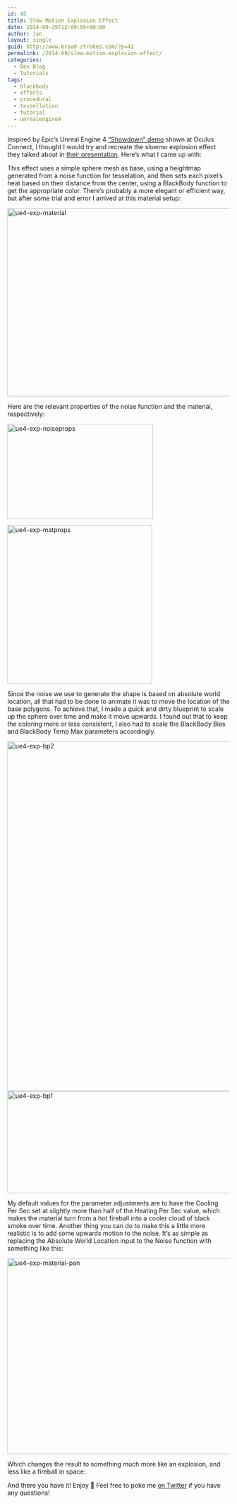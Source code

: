 ```yaml
---
id: 43
title: Slow Motion Explosion Effect
date: 2014-09-29T12:09:05+00:00
author: Jan
layout: single
guid: http://www.broad-strokes.com/?p=43
permalink: /2014-09/slow-motion-explosion-effect/
categories:
  - Dev Blog
  - Tutorials
tags:
  - blackbody
  - effects
  - procedural
  - tessellation
  - tutorial
  - unrealengine4
---
```

Inspired by Epic&#8217;s Unreal Engine 4 <a href="https://www.youtube.com/watch?v=1dVAYmbIdfU" target="_blank">&#8220;Showdown&#8221; demo</a> shown at Oculus Connect, I thought I would try and recreate the slowmo explosion effect they talked about in <a href="https://de45xmedrsdbp.cloudfront.net/Resources/files/UE4-Integration-and-Demos_OC-100270768.pptx" target="_blank">their presentation</a>. Here&#8217;s what I came up with:

<div class="vine-embed">
</div>

This effect uses a simple sphere mesh as base, using a heightmap generated from a noise function for tesselation, and then sets each pixel&#8217;s heat based on their distance from the center, using a BlackBody function to get the appropriate color. There&#8217;s probably a more elegant or efficient way, but after some trial and error I arrived at this material setup:

[<img class="aligncenter wp-image-46 size-full" src="http://www.broad-strokes.com/wordpress/wp-content/uploads/2014/09/ue4-exp-material.jpg" alt="ue4-exp-material" width="1110" height="426" srcset="http://www.broad-strokes.com/wordpress/wp-content/uploads/2014/09/ue4-exp-material.jpg 1110w, http://www.broad-strokes.com/wordpress/wp-content/uploads/2014/09/ue4-exp-material-300x115.jpg 300w, http://www.broad-strokes.com/wordpress/wp-content/uploads/2014/09/ue4-exp-material-1024x393.jpg 1024w" sizes="(max-width: 1110px) 100vw, 1110px" />](http://www.broad-strokes.com/wordpress/wp-content/uploads/2014/09/ue4-exp-material.jpg)

Here are the relevant properties of the noise function and the material, respectively:

[<img class="aligncenter wp-image-48 size-full" src="http://www.broad-strokes.com/wordpress/wp-content/uploads/2014/09/ue4-exp-noiseprops.jpg" alt="ue4-exp-noiseprops" width="330" height="215" srcset="http://www.broad-strokes.com/wordpress/wp-content/uploads/2014/09/ue4-exp-noiseprops.jpg 330w, http://www.broad-strokes.com/wordpress/wp-content/uploads/2014/09/ue4-exp-noiseprops-300x195.jpg 300w" sizes="(max-width: 330px) 100vw, 330px" />](http://www.broad-strokes.com/wordpress/wp-content/uploads/2014/09/ue4-exp-noiseprops.jpg)

[<img class="aligncenter wp-image-47 size-full" src="http://www.broad-strokes.com/wordpress/wp-content/uploads/2014/09/ue4-exp-matprops.jpg" alt="ue4-exp-matprops" width="328" height="359" srcset="http://www.broad-strokes.com/wordpress/wp-content/uploads/2014/09/ue4-exp-matprops.jpg 328w, http://www.broad-strokes.com/wordpress/wp-content/uploads/2014/09/ue4-exp-matprops-274x300.jpg 274w" sizes="(max-width: 328px) 100vw, 328px" />](http://www.broad-strokes.com/wordpress/wp-content/uploads/2014/09/ue4-exp-matprops.jpg)

Since the noise we use to generate the shape is based on absolute world location, all that had to be done to animate it was to move the location of the base polygons. To achieve that, I made a quick and dirty blueprint to scale up the sphere over time and make it move upwards. I found out that to keep the coloring more or less consistent, I also had to scale the BlackBody Bias and BlackBody Temp Max parameters accordingly.

[<img class="aligncenter wp-image-45 size-full" src="http://www.broad-strokes.com/wordpress/wp-content/uploads/2014/09/ue4-exp-bp2.jpg" alt="ue4-exp-bp2" width="847" height="791" srcset="http://www.broad-strokes.com/wordpress/wp-content/uploads/2014/09/ue4-exp-bp2.jpg 847w, http://www.broad-strokes.com/wordpress/wp-content/uploads/2014/09/ue4-exp-bp2-300x280.jpg 300w" sizes="(max-width: 847px) 100vw, 847px" />](http://www.broad-strokes.com/wordpress/wp-content/uploads/2014/09/ue4-exp-bp2.jpg) [<img class="aligncenter wp-image-44 size-full" src="http://www.broad-strokes.com/wordpress/wp-content/uploads/2014/09/ue4-exp-bp1.jpg" alt="ue4-exp-bp1" width="631" height="231" srcset="http://www.broad-strokes.com/wordpress/wp-content/uploads/2014/09/ue4-exp-bp1.jpg 631w, http://www.broad-strokes.com/wordpress/wp-content/uploads/2014/09/ue4-exp-bp1-300x110.jpg 300w" sizes="(max-width: 631px) 100vw, 631px" />](http://www.broad-strokes.com/wordpress/wp-content/uploads/2014/09/ue4-exp-bp1.jpg)

My default values for the parameter adjustments are to have the Cooling Per Sec set at slightly more than half of the Heating Per Sec value, which makes the material turn from a hot fireball into a cooler cloud of black smoke over time. Another thing you can do to make this a little more realistic is to add some upwards motion to the noise. It&#8217;s as simple as replacing the Absolute World Location input to the Noise function with something like this:

[<img class="aligncenter wp-image-57 size-full" src="http://www.broad-strokes.com/wordpress/wp-content/uploads/2014/09/ue4-exp-material-pan.jpg" alt="ue4-exp-material-pan" width="651" height="443" srcset="http://www.broad-strokes.com/wordpress/wp-content/uploads/2014/09/ue4-exp-material-pan.jpg 651w, http://www.broad-strokes.com/wordpress/wp-content/uploads/2014/09/ue4-exp-material-pan-300x204.jpg 300w" sizes="(max-width: 651px) 100vw, 651px" />](http://www.broad-strokes.com/wordpress/wp-content/uploads/2014/09/ue4-exp-material-pan.jpg)

Which changes the result to something much more like an explosion, and less like a fireball in space:

<div class="vine-embed">
</div>

And there you have it! Enjoy 🙂 Feel free to poke me <a href="https://twitter.com/JKashaar" target="_blank">on Twitter</a> if you have any questions!